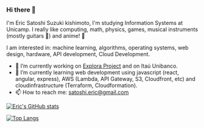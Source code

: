 ### Hi there 👋

I'm Eric Satoshi Suzuki kishimoto, I'm studying Information Systems at Unicamp. I really like computing, math, physics, games, musical instruments (mostly guitars 🎸) and anime! 🍙

I am interested in: machine learning, algorithms, operating systems, web design, hardware, API development, Cloud Development.

- 🔭 I’m currently working on [Explora Project](https://wordpress.ft.unicamp.br/explora/) and on Itaú Unibanco.
- 🌱 I’m currently learning web development using javascript (react, angular, express), AWS (Lambda, API Gateway, S3, Cloudfront, etc) and cloudinfrastructure (Terraform, Cloudformation).
- 📫 How to reach me: satoshi.eric@gmail.com

[![Eric's GitHub stats](https://github-readme-stats.vercel.app/api?username=satoshi-eric&hide=jupyter%20notebook)](https://github.com/anuraghazra/github-readme-stats)

[![Top Langs](https://github-readme-stats.vercel.app/api/top-langs/?username=satoshi-eric&hide=jupyter%20notebook)](https://github.com/anuraghazra/github-readme-stats)


<!--
**satoshi-eric/satoshi-eric** is a ✨ _special_ ✨ repository because its `README.md` (this file) appears on your GitHub profile.

Eu me chamo Eric Satoshi Suzuki kishimoto. Cuidado para pronunciar certo

Here are some ideas to get you started:

- 🔭 I’m currently working on ...
- 🌱 I’m currently learning ...
- 👯 I’m looking to collaborate on ...
- 🤔 I’m looking for help with ...
- 💬 Ask me about ...
- 📫 How to reach me: ...
- 😄 Pronouns: ...
- ⚡ Fun fact: ...
-->
